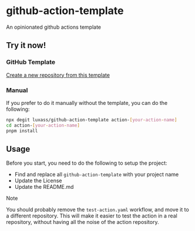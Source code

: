 # github-action-template

An opinionated github actions template

## Try it now!

### GitHub Template

[Create a new repository from this template](https://github.com/new?template_name=github-action-template&template_owner=luxass&name=action-[name])

### Manual

If you prefer to do it manually without the template, you can do the following:

```bash
npx degit luxass/github-action-template action-[your-action-name]
cd action-[your-action-name]
pnpm install
```

## Usage

Before you start, you need to do the following to setup the project:

- Find and replace all `github-action-template` with your project name
- Update the License
- Update the README.md

> [!NOTE]
> You should probably remove the `test-action.yaml` workflow, and move it to a different repository.
> This will make it easier to test the action in a real repository, without having all the noise of the action repository.
